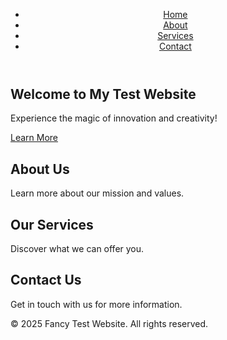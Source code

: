 <!DOCTYPE html>
<html lang="en">
<head>
    <meta charset="UTF-8">
    <meta name="viewport" content="width=device-width, initial-scale=1.0">
    <title>Fancy Welcome to My Test Website</title>
    <link rel="stylesheet" href="styles.css">
</head>
<body>
    <header>
        <nav>
            <ul>
                <li><a href="#home">Home</a></li>
                <li><a href="#about">About</a></li>
                <li><a href="#services">Services</a></li>
                <li><a href="#contact">Contact</a></li>
            </ul>
        </nav>
    </header>
    <section id="home">
        <div class="hero">
            <h1>Welcome to My Test Website</h1>
            <p>Experience the magic of innovation and creativity!</p>
            <a href="#about" class="btn">Learn More</a>
        </div>
    </section>
    <section id="about">
        <h2>About Us</h2>
        <p>Learn more about our mission and values.</p>
    </section>
    <section id="services">
        <h2>Our Services</h2>
        <p>Discover what we can offer you.</p>
    </section>
    <section id="contact">
        <h2>Contact Us</h2>
        <p>Get in touch with us for more information.</p>
    </section>
    <footer>
        <p>&copy; 2025 Fancy Test Website. All rights reserved.</p>
    </footer>
</body>
</html>
